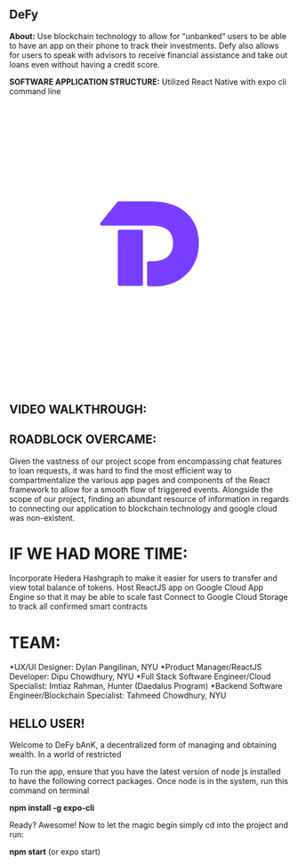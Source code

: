 ## DeFy


**About:** Use blockchain technology to allow for “unbanked” users to be able to have an app on their phone to track their investments. Defy also allows for users to speak with advisors to receive financial assistance and take out loans even without having a credit score.

**SOFTWARE APPLICATION STRUCTURE:** Utilized React Native with expo cli command line 


![LOGO](/assets/Defy.png)




## VIDEO WALKTHROUGH:


## ROADBLOCK OVERCAME:

Given the vastness of our project scope from encompassing chat features to loan requests, it was hard to find the most efficient way to compartmentalize the various app pages and components of the React framework to allow for a smooth flow of triggered events. Alongside the scope of our project, finding an abundant resource of information in regards to connecting our application to blockchain technology and google cloud was non-existent.


# IF WE HAD MORE TIME:

Incorporate Hedera Hashgraph to make it easier for users to transfer and view total balance of tokens.
Host ReactJS app on Google Cloud App Engine so that it may be able to scale fast
Connect to Google Cloud Storage to track all confirmed smart contracts 


# TEAM:

*UX/UI Designer: Dylan Pangilinan, NYU
*Product Manager/ReactJS Developer: Dipu Chowdhury, NYU
*Full Stack Software Engineer/Cloud Specialist: Imtiaz Rahman, Hunter (Daedalus Program)
*Backend Software Engineer/Blockchain Specialist: Tahmeed Chowdhury, NYU


## HELLO USER!

Welcome to DeFy bAnK, a decentralized form of managing and obtaining wealth. In a world of restricted 

To run the app, ensure that you have the latest version of node js installed to have the following correct packages. Once node is in the system, run this command on terminal

**npm install -g expo-cli**

Ready? Awesome! Now to let the magic begin simply cd into the project and run:

**npm start** (or expo start)


